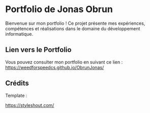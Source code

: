 # Portfolio de Jonas Obrun

Bienvenue sur mon portfolio ! Ce projet présente mes expériences, compétences et réalisations dans le domaine du développement informatique.

## Lien vers le Portfolio

Vous pouvez consulter mon portfolio en suivant ce lien : https://weedforspeedcs.github.io/ObrunJonas/

## Crédits

Template :

https://styleshout.com/




